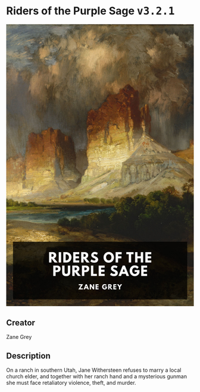 
# Riders of the Purple Sage <kbd>v3.2.1</kbd>

<center>
  <img src="./cover-1024.jpg"/>
</center>

## Creator
Zane Grey

## Description
On a ranch in southern Utah, Jane Withersteen refuses to marry a local church elder, and together with her ranch hand and a mysterious gunman she must face retaliatory violence, theft, and murder.
